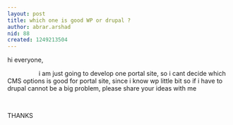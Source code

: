```yaml
---
layout: post
title: which one is good WP or drupal ?
author: abrar.arshad
nid: 88
created: 1249213504
---
```

<p>hi everyone,</p>
<p>&nbsp;&nbsp;&nbsp;&nbsp;&nbsp;&nbsp;&nbsp;&nbsp;&nbsp;&nbsp;&nbsp;&nbsp;&nbsp;&nbsp;&nbsp;&nbsp;&nbsp; i am just going to develop one portal site, so i cant decide which CMS&nbsp;options is good for portal site, since i know wp little bit so if i have to drupal cannot be a big problem, please share your ideas with me</p>
<p>&nbsp;</p>
<p>THANKS</p>
